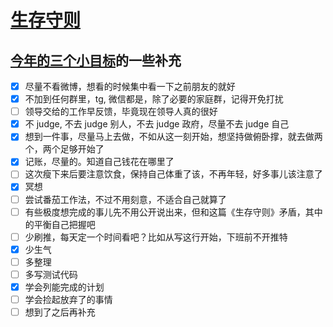 # [生存守则](https://github.com/yihong0618/gitblog/issues/204)

## [今年的三个小目标](https://github.com/yihong0618/gitblog/issues/202)的一些补充
- [x] 尽量不看微博，想看的时候集中看一下之前朋友的就好
- [x] 不加到任何群里，tg, 微信都是，除了必要的家庭群，记得开免打扰
- [ ] 领导交给的工作早反馈，毕竟现在领导人真的很好
- [x] 不 judge, 不去 judge 别人，不去 judge 政府，尽量不去 judge 自己
- [x] 想到一件事，尽量马上去做，不如从这一刻开始，想坚持做俯卧撑，就去做两个，两个足够开始了
- [x] 记账，尽量的。知道自己钱花在哪里了
- [ ] 这次瘦下来后要注意饮食，保持自己体重了该，不再年轻，好多事儿该注意了
- [x] 冥想
- [ ] 尝试番茄工作法，不过不用刻意，不适合自己就算了
- [ ] 有些极度想完成的事儿先不用公开说出来，但和这篇《生存守则》矛盾，其中的平衡自己把握吧
- [ ] 少刷推，每天定一个时间看吧？比如从写这行开始，下班前不开推特
- [x] 少生气
- [ ] 多整理
- [ ] 多写测试代码
- [x] 学会列能完成的计划
- [ ] 学会捡起放弃了的事情
- [ ] 想到了之后再补充
